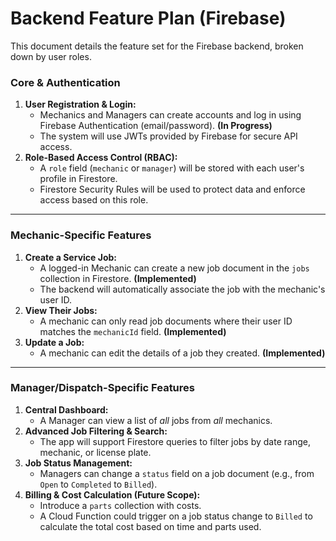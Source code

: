 # Backend Feature Plan (Firebase)

This document details the feature set for the Firebase backend, broken down by user roles.

### Core & Authentication

1.  **User Registration & Login:**
    -   Mechanics and Managers can create accounts and log in using Firebase Authentication (email/password). **(In Progress)**
    -   The system will use JWTs provided by Firebase for secure API access.
2.  **Role-Based Access Control (RBAC):**
    -   A `role` field (`mechanic` or `manager`) will be stored with each user's profile in Firestore.
    -   Firestore Security Rules will be used to protect data and enforce access based on this role.

---

### Mechanic-Specific Features

1.  **Create a Service Job:**
    -   A logged-in Mechanic can create a new job document in the `jobs` collection in Firestore. **(Implemented)**
    -   The backend will automatically associate the job with the mechanic's user ID.
2.  **View Their Jobs:**
    -   A mechanic can only read job documents where their user ID matches the `mechanicId` field. **(Implemented)**
3.  **Update a Job:**
    -   A mechanic can edit the details of a job they created. **(Implemented)**

---

### Manager/Dispatch-Specific Features

1.  **Central Dashboard:**
    -   A Manager can view a list of *all* jobs from *all* mechanics.
2.  **Advanced Job Filtering & Search:**
    -   The app will support Firestore queries to filter jobs by date range, mechanic, or license plate.
3.  **Job Status Management:**
    -   Managers can change a `status` field on a job document (e.g., from `Open` to `Completed` to `Billed`).
4.  **Billing & Cost Calculation (Future Scope):**
    -   Introduce a `parts` collection with costs.
    -   A Cloud Function could trigger on a job status change to `Billed` to calculate the total cost based on time and parts used.
